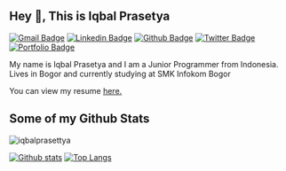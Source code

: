 ## Hey 👋, This is Iqbal Prasetya
[![Gmail Badge](https://img.shields.io/badge/-muhamadiqbalprasetya89@gmail.com-c14438?style=flat&logo=Gmail&logoColor=white&link=mailto:muhamadiqbalprasetya89@gmail.com)](mailto:muhamadiqbalprasetya89@gmail.com) 
[![Linkedin Badge](https://img.shields.io/badge/-iqbalprasettya-0072b1?style=flat&logo=Linkedin&logoColor=white&link=https://www.linkedin.com/in/iqbalprasettya/)](https://www.linkedin.com/in/iqbalprasettya/) [![Github Badge](https://img.shields.io/badge/-iqbalprasettya-grey?style=flat&logo=github&logoColor=white&link=https://github.com/iqbalprasettya/)](https://www.github.com/iqbalprasettya/) [![Twitter Badge](https://img.shields.io/badge/-iqbalprasettya-00acee?style=flat&logo=twitter&logoColor=white&link=https://twitter.com/iqbalprasettya/)](https://www.twitter.com/iqbalprasettya/) [![Portfolio Badge](https://img.shields.io/badge/portfolio-web-blue?style=flat&link=muhamadiqbalprasetya89@gmail.com/)](muhamadiqbalprasetya89@gmail.com/) <p align='left'>My name is Iqbal Prasetya and I am a Junior Programmer from Indonesia. Lives in Bogor and currently studying at SMK Infokom Bogor</p><p align='left'> You can view my resume <a href='muhamadiqbalprasetya89@gmail.com ' target=_blank><u>here</u>.</a></p>
## Some of my Github Stats
<p align=left> <img src=https://komarev.com/ghpvc/?username=iqbalprasettya alt=iqbalprasettya /> </p>

[![Github stats](https://github-readme-stats.vercel.app/api?username=iqbalprasettya&show_icons=true&include_all_commits=true)](https://github.com/iqbalprasettya/github-readme-stats)
[![Top Langs](https://github-readme-stats.vercel.app/api/top-langs/?username=iqbalprasettya&layout=compact)](https://github.com/iqbalprasettya/github-readme-stats)
